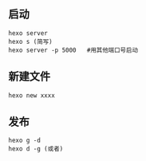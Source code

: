 ## 启动
```
hexo server
hexo s (简写)
hexo server -p 5000   #用其他端口号启动
```

## 新建文件
```
hexo new xxxx
```

## 发布
```
hexo g -d
hexo d -g (或者)
```

